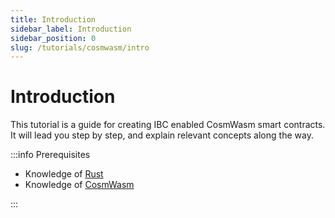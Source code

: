 ```yaml
---
title: Introduction
sidebar_label: Introduction
sidebar_position: 0
slug: /tutorials/cosmwasm/intro
---
```


# Introduction

This tutorial is a guide for creating IBC enabled CosmWasm smart contracts. It will lead you step by step, and explain relevant concepts along the way.

:::info Prerequisites

- Knowledge of [Rust](https://www.rust-lang.org/learn)
- Knowledge of [CosmWasm](https://book.cosmwasm.com/)

:::